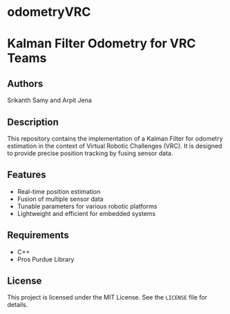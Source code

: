 # odometryVRC
# Kalman Filter Odometry for VRC Teams

## Authors
Srikanth Samy and Arpit Jena

## Description
This repository contains the implementation of a Kalman Filter for odometry estimation in the context of Virtual Robotic Challenges (VRC). It is designed to provide precise position tracking by fusing sensor data.

## Features
- Real-time position estimation
- Fusion of multiple sensor data
- Tunable parameters for various robotic platforms
- Lightweight and efficient for embedded systems

## Requirements
- C++
- Pros Purdue Library

## License
This project is licensed under the MIT License. See the `LICENSE` file for details.
